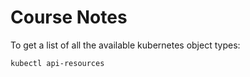 # Course Notes

To get a list of all the available kubernetes object types:

```
kubectl api-resources
```
